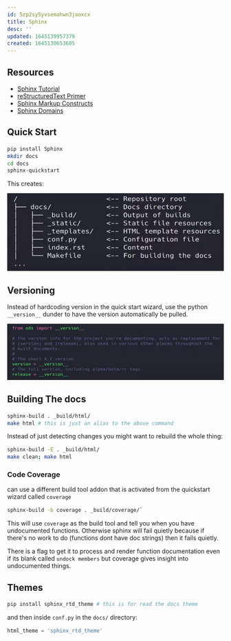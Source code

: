 ```yaml
---
id: 5zp2sy5yvsemahwn3jaoxcx
title: Sphinx
desc: ''
updated: 1645139957379
created: 1645130653605
---
```


## Resources

- [Sphinx Tutorial][1]
- [reStructuredText Primer][2]
- [Sphinx Markup Constructs][3]
- [Sphinx Domains][4]

[1]: http://www.sphinx-doc.org/en/stable/tutorial.html
[2]: http://www.sphinx-doc.org/en/stable/rest.html
[3]: http://www.sphinx-doc.org/en/stable/markup/index.html
[4]: http://www.sphinx-doc.org/en/stable/domains.html

## Quick Start

```bash
pip install Sphinx
mkdir docs
cd docs
sphinx-quickstart
```

This creates:

![quick start](/assets/images/2022-02-17-12-49-53.png)

## Versioning

Instead of hardcoding version in the quick start wizard, use the python `__version__` dunder to have the version automatically be pulled.

![version](/assets/images/2022-02-17-12-51-56.png)

## Building The docs

```bash
sphinx-build . _build/html/
make html # this is just an alias to the above command
```

Instead of just detecting changes you might want to rebuild the whole thing:

```bash
sphinx-build -E . _build/html/
make clean; make html
```

### Code Coverage

can use a different build tool addon that is activated from the quickstart wizard called `coverage`

```bash
sphinx-build -b coverage . _build/coverage/`
```

This will use `coverage` as the build tool and tell you when you have undocumented functions. Otherwise sphinx will fail quietly because if there's no work to do (functions dont have doc strings) then it fails quietly.

There is a flag to get it to process and render function documentation even if its blank called `undock members` but coverage gives insight into undocumented things.

## Themes

```bash
pip install sphinx_rtd_theme # this is for read the docs theme
```

and then inside `conf.py` in the `docs/` directory:

```python
html_theme = 'sphinx_rtd_theme'
```

